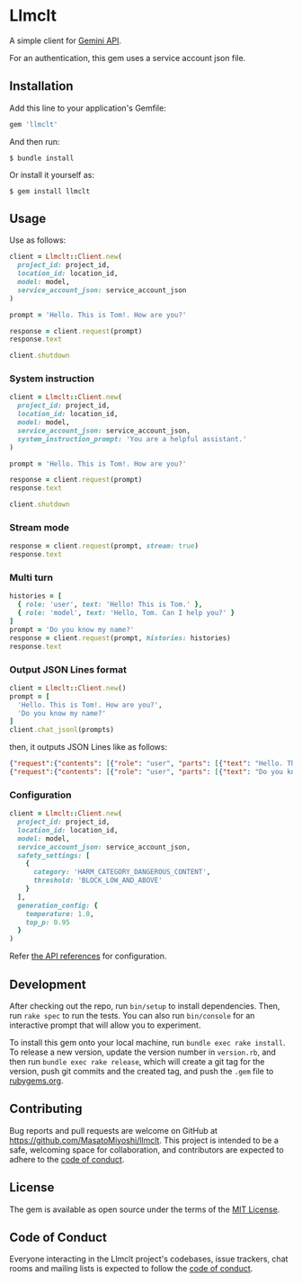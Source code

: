 # Llmclt

A simple client for [Gemini API](https://cloud.google.com/vertex-ai/generative-ai/docs/model-reference/inference).

For an authentication, this gem uses a service account json file.

## Installation

Add this line to your application's Gemfile:

```ruby
gem 'llmclt'
```

And then run:

```
$ bundle install
```

Or install it yourself as:

```shell
$ gem install llmclt
```

## Usage

Use as follows:

```ruby
client = Llmclt::Client.new(
  project_id: project_id,
  location_id: location_id,
  model: model,
  service_account_json: service_account_json
)

prompt = 'Hello. This is Tom!. How are you?'

response = client.request(prompt)
response.text

client.shutdown
```

### System instruction

```ruby
client = Llmclt::Client.new(
  project_id: project_id,
  location_id: location_id,
  model: model,
  service_account_json: service_account_json,
  system_instruction_prompt: 'You are a helpful assistant.'
)

prompt = 'Hello. This is Tom!. How are you?'

response = client.request(prompt)
response.text

client.shutdown
```

### Stream mode

```ruby
response = client.request(prompt, stream: true)
response.text
```

### Multi turn

```ruby
histories = [
  { role: 'user', text: 'Hello! This is Tom.' },
  { role: 'model', text: 'Hello, Tom. Can I help you?' }
]
prompt = 'Do you know my name?'
response = client.request(prompt, histories: histories)
response.text
```

### Output JSON Lines format

 ```ruby
 client = Llmclt::Client.new()
 prompt = [
   'Hello. This is Tom!. How are you?',
   'Do you know my name?'
 ]
 client.chat_jsonl(prompts)
 ```
 then, it outputs JSON Lines like as follows:
 ```json
 {"request":{"contents": [{"role": "user", "parts": [{"text": "Hello. This is Tom!. How are you?"}]}]}}
 {"request":{"contents": [{"role": "user", "parts": [{"text": "Do you know my name?"}]}]}}
 ```

### Configuration

```ruby
client = Llmclt::Client.new(
  project_id: project_id,
  location_id: location_id,
  model: model,
  service_account_json: service_account_json,
  safety_settings: [
    {
      category: 'HARM_CATEGORY_DANGEROUS_CONTENT',
      threshold: 'BLOCK_LOW_AND_ABOVE'
    }
  ],
  generation_config: {
    temperature: 1.0,
    top_p: 0.95
  }
)
```

Refer [the API references](https://cloud.google.com/vertex-ai/generative-ai/docs/model-reference/inference) for configuration.

## Development

After checking out the repo, run `bin/setup` to install dependencies. Then, run `rake spec` to run the tests. You can also run `bin/console` for an interactive prompt that will allow you to experiment.

To install this gem onto your local machine, run `bundle exec rake install`. To release a new version, update the version number in `version.rb`, and then run `bundle exec rake release`, which will create a git tag for the version, push git commits and the created tag, and push the `.gem` file to [rubygems.org](https://rubygems.org).

## Contributing

Bug reports and pull requests are welcome on GitHub at https://github.com/MasatoMiyoshi/llmclt. This project is intended to be a safe, welcoming space for collaboration, and contributors are expected to adhere to the [code of conduct](https://github.com/MasatoMiyoshi/llmclt/blob/main/CODE_OF_CONDUCT.md).

## License

The gem is available as open source under the terms of the [MIT License](https://opensource.org/licenses/MIT).

## Code of Conduct

Everyone interacting in the Llmclt project's codebases, issue trackers, chat rooms and mailing lists is expected to follow the [code of conduct](https://github.com/MasatoMiyoshi/llmclt/blob/main/CODE_OF_CONDUCT.md).
